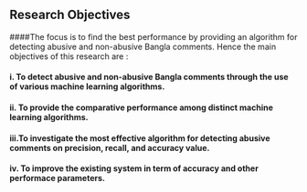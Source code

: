 ## Research Objectives
####The focus is to find the best performance by providing an algorithm for detecting abusive and non-abusive Bangla comments. Hence the main objectives of this research are :
#### i. To detect abusive and non-abusive Bangla comments through the use of various machine learning algorithms.
#### ii. To provide the comparative performance among distinct machine learning algorithms.
#### iii.To investigate the most effective algorithm for detecting abusive comments on precision, recall, and accuracy value.
#### iv. To improve the existing system in term of accuracy and other performace parameters.

